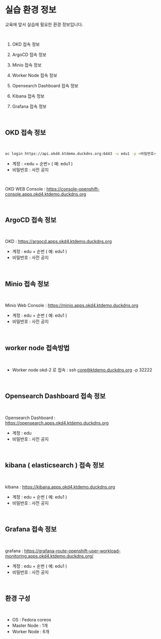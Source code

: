 # 실습 환경 정보 

교육에 앞서 실습에 필요한 환경 정보입니다.   

<br/>


1. OKD 접속 정보

2. ArgoCD 접속 정보

3. Minio 접속 정보

4. Worker Node 접속 정보

5. Opensearch Dashboard 접속 정보

6. Kibana 접속 정보

7. Grafana 접속 정보


<br/>


## OKD 접속 정보
 
<br/>

```bash
oc login https://api.okd4.ktdemo.duckdns.org:6443 -u edu1 -p <비밀번호> --insecure-skip-tls-verify
```  

- 계정 : <edu + 순번>  ( 예: edu1 )
- 비밀번호 : 사전 공지    

<br/>

OKD WEB Console : https://console-openshift-console.apps.okd4.ktdemo.duckdns.org  


<br/>

## ArgoCD 접속 정보
 
<br/>


OKD : https://argocd.apps.okd4.ktdemo.duckdns.org   


- 계정 : edu + 순번  ( 예: edu1 )
- 비밀번호 : 사전 공지  

<br/>

## Minio 접속 정보
 
<br/>


Minio Web Console : https://minio.apps.okd4.ktdemo.duckdns.org   


- 계정 : edu + 순번  ( 예: edu1 )
- 비밀번호 : 사전 공지  

<br/>


## worker node 접속방법
 
<br/>

- Worker node okd-2 로 접속 : ssh core@ktdemo.duckdns.org -p 32222  


<br/>

## Opensearch Dashboard 접속 정보
 
<br/>


Opensearch Dashboard : https://opensearch.apps.okd4.ktdemo.duckdns.org   


- 계정 : edu
- 비밀번호 : 사전 공지  

<br/>

## kibana ( elasticsearch ) 접속 정보
 
<br/>


kibana : https://kibana.apps.okd4.ktdemo.duckdns.org   


- 계정 : edu + 순번  ( 예: edu1 )
- 비밀번호 : 사전 공지  

<br/>

## Grafana  접속 정보
 
<br/>


grafana : https://grafana-route-openshift-user-workload-monitoring.apps.okd4.ktdemo.duckdns.org/  


- 계정 : edu + 순번  ( 예: edu1 )
- 비밀번호 : 사전 공지  

<br/>

## 환경 구성

<br/>

- OS : Fedora coreos 
- Master Node : 1개
- Worker Node : 6개


<br/>

